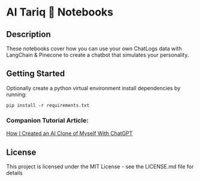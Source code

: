 # AI Tariq 🤖 Notebooks

## Description

These notebooks cover how you can use your own ChatLogs data with LangChain & Pinecone to create a chatbot that simulates your personality. 

## Getting Started

Optionally create a python virtual environment install dependencies by running: 

```
pip install -r requirements.txt
```

### Companion Tutorial Article:

[How I Created an AI Clone of Myself With ChatGPT](https://tariqmassaoudi.medium.com/how-i-created-an-ai-clone-of-myself-48f4452c6adf)

## License

This project is licensed under the MIT License - see the LICENSE.md file for details

